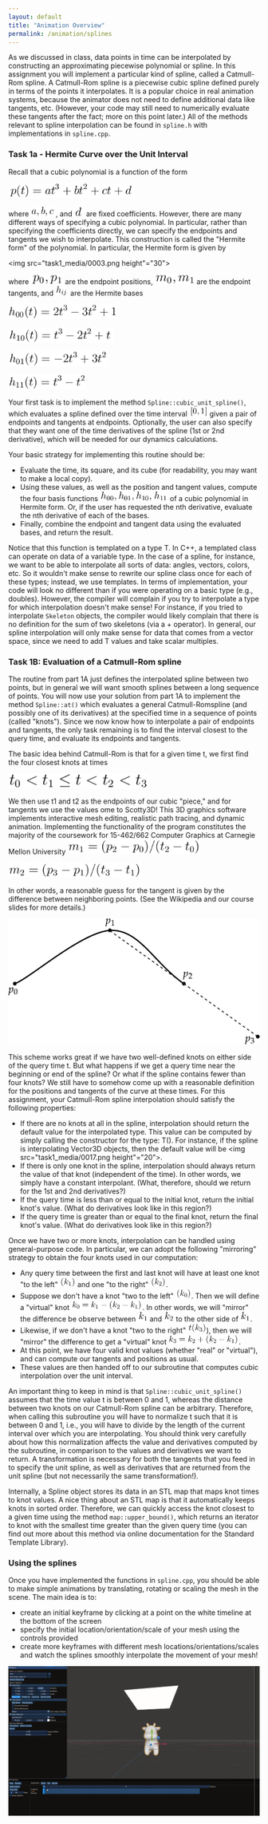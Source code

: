 ```yaml
---
layout: default
title: "Animation Overview"
permalink: /animation/splines
---
```


As we discussed in class, data points in time can be interpolated by constructing an approximating piecewise polynomial or spline. In this assignment you will implement a particular kind of spline, called a Catmull-Rom spline. A Catmull-Rom spline is a piecewise cubic spline defined purely in terms of the points it interpolates. It is a popular choice in real animation systems, because the animator does not need to define additional data like tangents, etc. (However, your code may still need to numerically evaluate these tangents after the fact; more on this point later.) All of the methods relevant to spline interpolation can be found in `spline.h` with implementations in `spline.cpp`.

### Task 1a - Hermite Curve over the Unit Interval

Recall that a cubic polynomial is a function of the form

<img src="task1_media/0000.png" height="30">

where <img src="task1_media/0001.png" height="20">, and <img src="task1_media/0002.png" height="20"> are fixed coefficients. However, there are many different ways of specifying a cubic polynomial. In particular, rather than specifying the coefficients directly, we can specify the endpoints and tangents we wish to interpolate. This construction is called the "Hermite form" of the polynomial. In particular, the Hermite form is given by

<img src="task1_media/0003.png height"="30">

where <img src="task1_media/0004.png" height="20"> are the endpoint positions, <img src="task1_media/0005.png" height="20"> are the endpoint tangents, and <img src="task1_media/0006.png" height="20"> are the Hermite bases

<img src="task1_media/0007.png" height="30"> <br/>

<img src="task1_media/0008.png" height="30"> <br/>

<img src="task1_media/0009.png" height="30"> <br/>

<img src="task1_media/0010.png" height="30"> <br/>

Your first task is to implement the method `Spline::cubic_unit_spline()`, which evaluates a spline defined over the time interval <img src="task1_media/0011.png" height="20"> given a pair of endpoints and tangents at endpoints. Optionally, the user can also specify that they want one of the time derivatives of the spline (1st or 2nd derivative), which will be needed for our dynamics calculations.

Your basic strategy for implementing this routine should be:

*   Evaluate the time, its square, and its cube (for readability, you may want to make a local copy).
*   Using these values, as well as the position and tangent values, compute the four basis functions <img src="task1_media/0012.png" height="20"><img src="task1_media/0013.png" height="20"> of a cubic polynomial in Hermite form. Or, if the user has requested the nth derivative, evaluate the nth derivative of each of the bases.
*   Finally, combine the endpoint and tangent data using the evaluated bases, and return the result.

Notice that this function is templated on a type T. In C++, a templated class can operate on data of a variable type. In the case of a spline, for instance, we want to be able to interpolate all sorts of data: angles, vectors, colors, etc. So it wouldn't make sense to rewrite our spline class once for each of these types; instead, we use templates. In terms of implementation, your code will look no different than if you were operating on a basic type (e.g., doubles). However, the compiler will complain if you try to interpolate a type for which interpolation doesn't make sense! For instance, if you tried to interpolate `Skeleton` objects, the compiler would likely complain that there is no definition for the sum of two skeletons (via a + operator). In general, our spline interpolation will only make sense for data that comes from a vector space, since we need to add T values and take scalar multiples.

### Task 1B: Evaluation of a Catmull-Rom spline

The routine from part 1A just defines the interpolated spline between two points, but in general we will want smooth splines between a long sequence of points. You will now use your solution from part 1A to implement the method `Spline::at()` which evaluates a general Catmull-Romspline (and possibly one of its derivatives) at the specified time in a sequence of points (called "knots"). Since we now know how to interpolate a pair of endpoints and tangents, the only task remaining is to find the interval closest to the query time, and evaluate its endpoints and tangents.

The basic idea behind Catmull-Rom is that for a given time t, we first find the four closest knots at times

<img src="task1_media/0014.png" height="30">

We then use t1 and t2 as the endpoints of our cubic "piece," and for tangents we use the values
ome to Scotty3D! This 3D graphics software implements interactive mesh editing, realistic path tracing, and dynamic animation. Implementing the functionality of the program constitutes the majority of the coursework for 15-462/662 Computer Graphics at Carnegie Mellon University
<img src="task1_media/0015.png" height="30"> <br/>

<img src="task1_media/0016.png" height="30"> <br/>

In other words, a reasonable guess for the tangent is given by the difference between neighboring points. (See the Wikipedia and our course slides for more details.)

<img src="task1_media/spline_diagram.jpg"> <br/>

This scheme works great if we have two well-defined knots on either side of the query time t. But what happens if we get a query time near the beginning or end of the spline? Or what if the spline contains fewer than four knots? We still have to somehow come up with a reasonable definition for the positions and tangents of the curve at these times. For this assignment, your Catmull-Rom spline interpolation should satisfy the following properties:

*   If there are no knots at all in the spline, interpolation should return the default value for the interpolated type. This value can be computed by simply calling the constructor for the type: T(). For instance, if the spline is interpolating Vector3D objects, then the default value will be <img src="task1_media/0017.png height"="20">.
*   If there is only one knot in the spline, interpolation should always return the value of that knot (independent of the time). In other words, we simply have a constant interpolant. (What, therefore, should we return for the 1st and 2nd derivatives?)
*   If the query time is less than or equal to the initial knot, return the initial knot's value. (What do derivatives look like in this region?)
*   If the query time is greater than or equal to the final knot, return the final knot's value. (What do derivatives look like in this region?)

Once we have two or more knots, interpolation can be handled using general-purpose code. In particular, we can adopt the following "mirroring" strategy to obtain the four knots used in our computation:

*   Any query time between the first and last knot will have at least one knot "to the left" <img src="task1_media/0018.png" height="20"> and one "to the right" <img src="task1_media/0019.png" height="20">.
*   Suppose we don't have a knot "two to the left" <img src="task1_media/0020.png" height="20">. Then we will define a "virtual" knot <img src="task1_media/0021.png" height="20">. In other words, we will "mirror" the difference be observe between <img src="task1_media/0022.png" height="20"> and <img src="task1_media/0023.png" height="20"> to the other side of <img src=task1_media/0024.png height="20">.
*   Likewise, if we don't have a knot "two to the right" <img src="task1_media/0025.png" height="20">), then we will "mirror" the difference to get a "virtual" knot <img src="task1_media/0026.png" height="20">.
*   At this point, we have four valid knot values (whether "real" or "virtual"), and can compute our tangents and positions as usual.
*   These values are then handed off to our subroutine that computes cubic interpolation over the unit interval.

An important thing to keep in mind is that `Spline::cubic_unit_spline()` assumes that the time value t is between 0 and 1, whereas the distance between two knots on our Catmull-Rom spline can be arbitrary. Therefore, when calling this subroutine you will have to normalize t such that it is between 0 and 1, i.e., you will have to divide by the length of the current interval over which you are interpolating. You should think very carefully about how this normalization affects the value and derivatives computed by the subroutine, in comparison to the values and derivatives we want to return. A transformation is necessary for both the tangents that you feed in to specify the unit spline, as well as derivatives that are returned from the unit spline (but not necessarily the same transformation!).

Internally, a Spline object stores its data in an STL map that maps knot times to knot values. A nice thing about an STL map is that it automatically keeps knots in sorted order. Therefore, we can quickly access the knot closest to a given time using the method `map::upper_bound()`, which returns an iterator to knot with the smallest time greater than the given query time (you can find out more about this method via online documentation for the Standard Template Library).

### Using the splines

Once you have implemented the functions in `spline.cpp`, you should be able to make simple animations by translating, rotating or scaling the mesh in the scene. The main idea is to:
* create an initial keyframe by clicking at a point on the white timeline at the bottom of the screen
* specify the initial location/orientation/scale of your mesh using the controls provided
* create more keyframes with different mesh locations/orientations/scales and watch the splines smoothly interpolate the movement of your mesh!



<img src="task1_media/animate_cow.gif">
